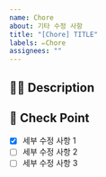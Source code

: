 ```yaml
---
name: Chore
about: 기타 수정 사항
title: "[Chore] TITLE"
labels: ✏️Chore
assignees: ""
---
```


## 🤷‍♂️ Description

<!-- 수정사항에 대해 작성해 주세요. -->

## 📝 Check Point

<!-- 세부 수정 사항을 리스트로 작성해주세요. -->

- [x] 세부 수정 사항 1
- [ ] 세부 수정 사항 2
- [ ] 세부 수정 사항 3
